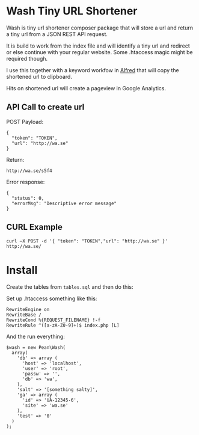 # Wash Tiny URL Shortener
Wash is tiny url shortener composer package that will store a url and return a tiny url from a JSON REST API request. 

It is build to work from the index file and will identify a tiny url and redirect or else continue with your regular website. Some .htaccess magic might be required though.

I use this together with a keyword workfow in [Alfred](http://www.alfredapp.com/) that will copy the shortened url to clipboard.

Hits on shortened url will create a pageview in Google Analytics.

## API Call to create url

POST Payload:
```
{
  "token": "TOKEN",
  "url": "http://wa.se"
}
```

Return: 
```
http://wa.se/s5f4
```

Error response: 
```
{
  "status": 0,
  "errorMsg": "Descriptive error message"
}
```

## CURL Example
```
curl —X POST -d '{ "token": "TOKEN","url": "http://wa.se" }' http://wa.se/
```

# Install

Create the tables from `tables.sql` and then do this:

Set up .htaccess something like this:

```
RewriteEngine on
RewriteBase /
RewriteCond %{REQUEST_FILENAME} !-f
RewriteRule ^([a-zA-Z0-9]+)$ index.php [L]
```
And the run everything:
```
$wash = new Pean\Wash(
  array(
    'db' => array (
      'host' => 'localhost',
      'user' => 'root',
      'passw' => '',
      'db' => 'wa',
    ),
    'salt' => '[something salty]',
    'ga' => array (
      'id' => 'UA-12345-6',
      'site' => 'wa.se'
    ),
    'test' => '0'
  )
);
```
